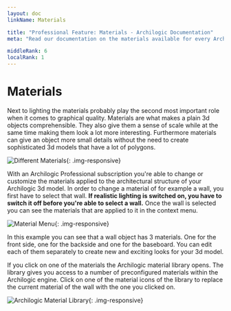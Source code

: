 ```yaml
---
layout: doc
linkName: Materials

title: "Professional Feature: Materials - Archilogic Documentation"
meta: "Read our documentation on the materials available for every Archilogic 3D model. "

middleRank: 6
localRank: 1
---
```


# Materials

Next to lighting the materials probably play the second most important role when it comes to graphical quality. Materials are what makes a plain 3d objects comprehensible. They also give them a sense of scale while at the same time making them look a lot more interesting. Furthermore materials can give an object more small details without the need to create sophisticated 3d models that have a lot of polygons.

![Different Materials]({{site.baseurl}}/assets/images/Materials-Preview.jpg){: .img-responsive}

With an Archilogic Professional subscription you're able to change or customize the materials applied to the architectural structure of your Archilogic 3d model.
In order to change a material of for example a wall, you first have to select that wall. **If realistic lighting is switched on, you have to switch it off before you're able to select a wall.** Once the wall is selected you can see the materials that are applied to it in the context menu.

![Material Menu]({{site.baseurl}}/assets/images/Materials-Menu.jpg){: .img-responsive}

In this example you can see that a wall object has 3 materials. One for the front side, one for the backside and one for the baseboard. You can edit each of them separately to create new and exciting looks for your 3d model.

If you click on one of the materials the Archilogic material library opens. The library gives you access to a number of preconfigured materials within the Archilogic engine.
Click on one of the material icons of the library to replace the current material of the wall with the one you clicked on.

![Archilogic Material Library]({{site.baseurl}}/assets/images/Materials-Menu-Library.jpg){: .img-responsive}
